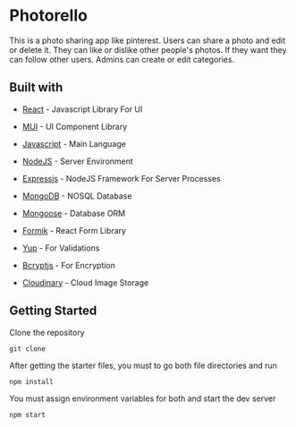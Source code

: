 # Photorello

This is a photo sharing app like pinterest. Users can share a photo and edit or delete it. 
They can like or dislike other people's photos. If they want they can follow other users. 
Admins can create or edit categories.

## Built with

- [React](https://reactjs.org/) - Javascript Library For UI

- [MUI](https://mui.com/) - UI Component Library

- [Javascript](https://www.javascript.com/) - Main Language

- [NodeJS](https://nodejs.org/en/) - Server Environment

- [Expressjs](https://expressjs.com/) - NodeJS Framework For Server Processes

- [MongoDB](https://www.mongodb.com/) - NOSQL Database

- [Mongoose](https://mongoosejs.com/) - Database ORM

- [Formik](https://formik.org/) - React Form Library

- [Yup](https://www.npmjs.com/package/yup) - For Validations

- [Bcryptjs](https://www.npmjs.com/package/bcryptjs) - For Encryption

- [Cloudinary](https://cloudinary.com/) - Cloud Image Storage

## Getting Started

Clone the repository

```
git clone 
```

After getting the starter files, you must to go both file directories and run

```
npm install
```

You must assign environment variables for both and start the dev server

```
npm start
```
